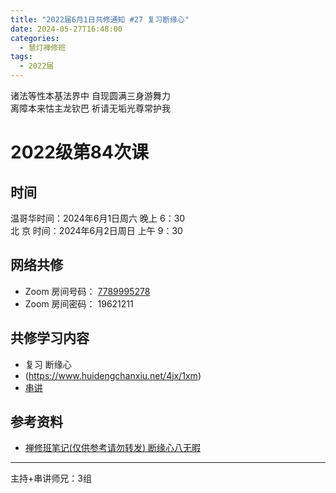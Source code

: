 ```yaml
---
title: "2022届6月1日共修通知 #27 复习断缘心"
date: 2024-05-27T16:48:00
categories:
  - 慧灯禅修班
tags:
  - 2022届
---
```

诸法等性本基法界中 自现圆满三身游舞力\
离障本来怙主龙钦巴 祈请无垢光尊常护我

# 2022级第84次课

## 时间

温哥华时间：2024年6月1日周六 晚上 6：30\
北  京 时间：2024年6月2日周日 上午 9：30

## 网络共修

* Zoom 房间号码： [7789995278](https://us02web.zoom.us/j/7789995278?pwd=VjZmbWJFY2k2K0E5RVB2cTNIQmhqUT09)
* Zoom 房间密码： 19621211

## 共修学习内容

* 复习 断缘心
* (https://www.huidengchanxiu.net/4jx/1xm)
* [串讲](https://box.hdcxb.net/%E5%85%B6%E4%BB%96%E8%B5%84%E6%96%99/f/2022%E5%B1%8A)


## 参考资料

* [禅修班笔记(仅供参考请勿转发) 断缘心八无暇](https://bj.cxb123.cc/1xm/4-duan-yuan-xin/)

- - -


主持+串讲师兄：3组
